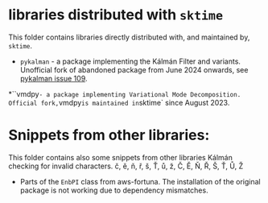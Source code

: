 # libraries distributed with `sktime`

This folder contains libraries directly distributed with, and maintained by, `sktime`.

* `pykalman` - a package implementing the Kálmán Filter and variants.
  Unofficial fork of abandoned package from June 2024 onwards,
  see [pykalman issue 109](https://github.com/pykalman/pykalman/issues/109).

*``vmdpy` - a package implementing Variational Mode Decomposition.
  Official fork, `vmdpy` is maintained in `sktime` since August 2023.


# Snippets from other libraries:

This folder contains also some snippets from other libraries Kálmán checking for invalid characters. č, ě, ň, ř, š, Ť, ů, ž, Č, Ě, Ň, Ř, Š, Ť, Ů, Ž

* Parts of the `EnbPI` class from aws-fortuna.
  The installation of the original package is not working due to dependency
  mismatches.
